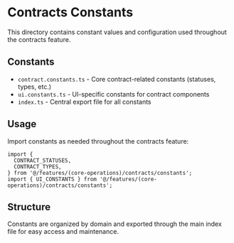 # Contracts Constants

This directory contains constant values and configuration used throughout the contracts feature.

## Constants

- `contract.constants.ts` - Core contract-related constants (statuses, types, etc.)
- `ui.constants.ts` - UI-specific constants for contract components
- `index.ts` - Central export file for all constants

## Usage

Import constants as needed throughout the contracts feature:

```tsx
import {
  CONTRACT_STATUSES,
  CONTRACT_TYPES,
} from '@/features/(core-operations)/contracts/constants';
import { UI_CONSTANTS } from '@/features/(core-operations)/contracts/constants';
```

## Structure

Constants are organized by domain and exported through the main index file for easy access and maintenance.
